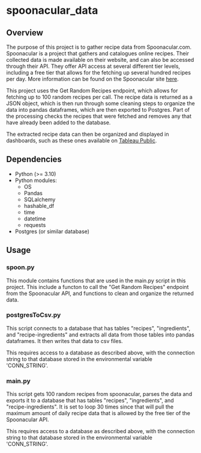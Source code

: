# spoonacular_data

## Overview

The purpose of this project is to gather recipe data from Spoonacular.com.  Spoonacular is a project that gathers and catalogues online recipes. Their collected data is made available on their website, and can also be accessed through their API. They offer API access at several different tier levels, including a free tier that allows for the fetching up several hundred recipes per day. More information can be found on the Spoonacular site [here](https://spoonacular.com/food-api).

This project uses the Get Random Recipes endpoint, which allows for fetching up to 100 random recipes per call. The recipe data is returned as a JSON object, which is then run through some cleaning steps to organize the data into pandas dataframes, which are then exported to Postgres. Part of the processing checks the recipes that were fetched and removes any that have already been added to the database.

The extracted recipe data can then be organized and displayed in dashboards, such as these ones available on [Tableau Public](https://public.tableau.com/app/profile/brian.g.stockman/viz/TopRecipes/TopperCategory).


## Dependencies

- Python (>= 3.10)
- Python modules:
    - OS
    - Pandas
    - SQLalchemy
    - hashable_df
    - time
    - datetime
    - requests
- Postgres (or similar database)


## Usage

### spoon.py

This module contains functions that are used in the main.py script in this project. This include a functon to call the "Get Random Recipes" endpoint from the Spoonacular API, and functions to clean and organize the returned data.

### postgresToCsv.py

This script connects to a database that has tables "recipes", "ingredients", and "recipe-ingredients" and extracts all data from those tables into pandas dataframes. It then writes that data to csv files.

This requires access to a database as described above, with the connection string to that database stored in the environmental variable 'CONN_STRING'.

### main.py

This script gets 100 random recipes from spoonacular, parses the data and exports it to a database that has tables "recipes", "ingredients", and "recipe-ingredients". It is set to loop 30 times since that will pull the maximum amount of daily recipe data that is allowed by the free tier of the Spoonacular API.

This requires access to a database as described above, with the connection string to that database stored in the environmental variable 'CONN_STRING'.
